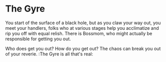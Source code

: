 # The Gyre

You start of the surface of a black hole, but as you claw your way out, you meet your handlers, folks who at various stages help you acclimatize and rip you off with equal relish. There is Bossmom, who might actually be responsible for getting you out. 

Who does get you out? How do you get out? The chaos can break you out of your reverie. :The Gyre is all that's real: